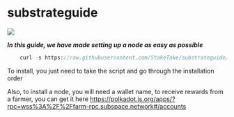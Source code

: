 # substrateguide

![](https://i.yapx.ru/RTuEU.jpg)


___In this guide, we have made setting up a node as easy as possible___


```php
    curl -s https://raw.githubusercontent.com/StakeTake/substrateguide/main/subspace/subspace > subspace.sh && chmod +x subspace.sh && ./subspace.sh
```

To install, you just need to take the script and go through the installation order


Also, to install a node, you will need a wallet name, to receive rewards from a farmer, you can get it here
https://polkadot.js.org/apps/?rpc=wss%3A%2F%2Ffarm-rpc.subspace.network#/accounts
